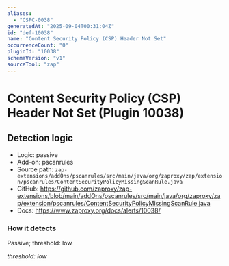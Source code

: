 ```yaml
---
aliases:
  - "CSPC-0038"
generatedAt: "2025-09-04T00:31:04Z"
id: "def-10038"
name: "Content Security Policy (CSP) Header Not Set"
occurrenceCount: "0"
pluginId: "10038"
schemaVersion: "v1"
sourceTool: "zap"
---
```


# Content Security Policy (CSP) Header Not Set (Plugin 10038)

## Detection logic

- Logic: passive
- Add-on: pscanrules
- Source path: `zap-extensions/addOns/pscanrules/src/main/java/org/zaproxy/zap/extension/pscanrules/ContentSecurityPolicyMissingScanRule.java`
- GitHub: https://github.com/zaproxy/zap-extensions/blob/main/addOns/pscanrules/src/main/java/org/zaproxy/zap/extension/pscanrules/ContentSecurityPolicyMissingScanRule.java
- Docs: https://www.zaproxy.org/docs/alerts/10038/

### How it detects

Passive; threshold: low

_threshold: low_


